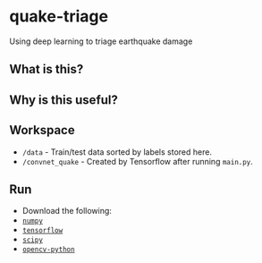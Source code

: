 # quake-triage
Using deep learning to triage earthquake damage

## What is this?

## Why is this useful?

## Workspace
+ `/data` - Train/test data sorted by labels stored here.
+ `/convnet_quake` - Created by Tensorflow after running `main.py`.

## Run
+ Download the following:
 + [`numpy`](http://www.numpy.org/)
 + [`tensorflow`](https://www.tensorflow.org/)
 + [`scipy`](https://www.scipy.org/)
 + [`opencv-python`](https://pypi.python.org/pypi/opencv-python)
